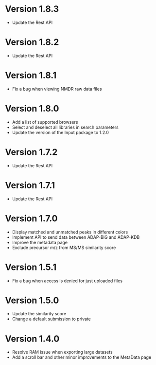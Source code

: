 # Version 1.8.3
- Update the Rest API

# Version 1.8.2
- Update the Rest API

# Version 1.8.1
- Fix a bug when viewing NMDR raw data files

# Version 1.8.0
- Add a list of supported browsers
- Select and deselect all libraries in search parameters
- Update the version of the Input package to 1.2.0

# Version 1.7.2
- Update the Rest API

# Version 1.7.1
- Update the Rest API

# Version 1.7.0
- Display matched and unmatched peaks in different colors
- Implement API to send data between ADAP-BIG and ADAP-KDB
- Improve the metadata page
- Exclude precursor m/z from MS/MS similarity score

# Version 1.5.1
- Fix a bug when access is denied for just uploaded files

# Version 1.5.0
- Update the similarity score
- Change a default submission to private

# Version 1.4.0
- Resolve RAM issue when exporting large datasets
- Add a scroll bar and other minor improvements to the MetaData page
